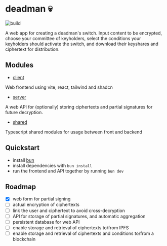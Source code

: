# deadman 💀

![build](https://github.com/randa-mu/deadman/actions/workflows/build.yml/badge.svg)

A web app for creating a deadman's switch. 
Input content to be encrypted, choose your committee of keyholders, select the conditions your keyholders should activate the switch, and download their keyshares and ciphertext for distribution.

## Modules
- [client](./client)

Web frontend using vite, react, tailwind and shadcn

- [server](./server)

A web API for (optionally) storing ciphertexts and partial signatures for future decryption.

- [shared](./shared)

Typescript shared modules for usage between front and backend

## Quickstart
- install [bun](https://bun.sh/)
- install dependencies with `bun install`
- run the frontend and API together by running `bun dev`

## Roadmap
- [x] web form for partial signing
- [ ] actual encryption of ciphertexts
- [ ] link the user and ciphertext to avoid cross-decryption
- [ ] API for storage of partial signatures, and automatic aggregation
- [ ] persistent database for web API
- [ ] enable storage and retrieval of ciphertexts to/from IPFS
- [ ] enable storage and retrieval of ciphertexts and conditions to/from a blockchain